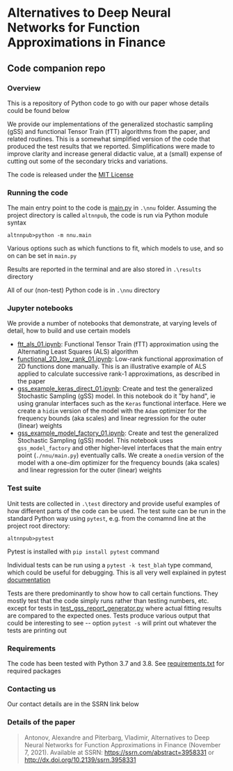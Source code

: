 # Alternatives to Deep Neural Networks for Function Approximations in Finance
## Code companion repo 

### Overview

This is a repository of Python code to go with our paper whose details could be found below 

We provide our implementations of the generalized stochastic sampling (gSS) and functional Tensor Train (fTT) algorithms from the paper, and related routines. This is a somewhat simplified version of the code that produced the test results that we reported.  Simplifications were made to improve clarity and increase general didactic value, at a (small) expense of cutting out some of the secondary tricks and variations. 

The code is released under the [MIT License](LICENSE)

### Running the code

The main entry point to the code is [main.py](./nnu/main.py) in `.\nnu` folder.  Assuming the project directory is called `altnnpub`, the code is run via Python module syntax
```
altnnpub>python -m nnu.main
```
Various options such as which functions to fit, which models to use, and so on can be set in `main.py`

Results are reported in the terminal and are also stored in `.\results` directory

All of our (non-test) Python code is in `.\nnu` directory

### Jupyter notebooks
We provide a number of notebooks that demonstrate, at varying levels of detail, how to build and use certain models

* [ftt_als_01.ipynb](ftt_als_01.ipynb): Functional Tensor Train (fTT) approximation using the Alternating Least Squares (ALS) algorithm
* [functional_2D_low_rank_01.ipynb](functional_2D_low_rank_01.ipynb): Low-rank functional approximation of 2D functions done manually. This is an illustrative example of ALS applied to calculate successive  rank-1 approximations, as described in the paper
* [gss_example_keras_direct_01.ipynb](gss_example_keras_direct_01.ipynb): Create and test the generalized Stochastic Sampling (gSS) model. In this notebook do it "by hand", ie using granular interfaces such as the `Keras` functional interface. Here we create a `hidim` version of the model with the `Adam` optimizer for the frequency bounds (aka scales) and linear regression for the outer (linear) weights
* [gss_example_model_factory_01.ipynb](gss_example_model_factory_01.ipynb): Create and test the generalized Stochastic Sampling (gSS) model. This notebook uses `gss_model_factory` and other higher-level interfaces that the main entry point (`./nnu/main.py`) eventually calls. We create a `onedim` version of the model with a one-dim optimizer for the frequency bounds (aka scales) and linear regression for the outer (linear) weights 

### Test suite
Unit tests are collected in `.\test` directory and provide useful examples of how different parts of the code can be used. The test suite can be run in the standard Python way using `pytest`, e.g. from the comamnd line at the project root directory:
```
altnnpub>pytest
```
Pytest is installed with `pip install pytest` command

Individual tests can be run using a `pytest -k test_blah` type command, which could be useful for debugging. This is all very well explained in pytest [documentation](https://docs.pytest.org/en/6.2.x/contents.html)

Tests are there predominantly to show how to call certain functions. They mostly test that the code simply runs rather than testing numbers, etc. except for tests in [test_gss_report_generator.py](./test/test_gss_report_generator.py) where actual fitting results are compared to the expected ones.  Tests  produce various output that could be interesting to see -- option `pytest -s` will print out whatever the tests are printing out

### Requirements

The code has been tested with Python 3.7 and 3.8. See [requirements.txt](requirements.txt) for required packages

### Contacting us
Our contact details are in the SSRN link below

### Details of the paper

>Antonov, Alexandre and Piterbarg, Vladimir, Alternatives to Deep Neural Networks for Function Approximations in Finance (November 7, 2021). Available at SSRN: https://ssrn.com/abstract=3958331 or http://dx.doi.org/10.2139/ssrn.3958331


